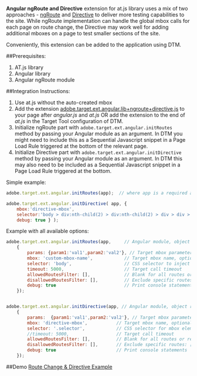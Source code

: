**Angular ngRoute and Directive** extension for at.js library uses a mix of two approaches - [ngRoute](Angular-ngRoute) and [Directive](Angular-Directive) to deliver more testing capabilities to the site. While ngRoute implementation can handle the global mbox calls for each page on route change, the Directive may work well for adding additional mboxes on a page to test smaller sections of the site.

Conveniently, this extension can be added to the application using DTM.

##Prerequisites: 
  1. AT.js library
  1. Angular library 
  1. Angular ngRoute module 

##Integration Instructions:
  1. Use at.js without the auto-created mbox
  1. Add the extension [adobe.target.ext.angular.lib+ngroute+directive.js](https://github.com/Adobe-Marketing-Cloud/target-atjs-extensions/blob/master/src/angular/adobe.target.ext.angular.lib%2Bngroute%2Bdirective.js) to your page after _angular.js_ and _at.js_ OR add the extension to the end of _at.js_ in the Target Tool configuration of DTM.
  1. Initialize ngRoute part with `adobe.target.ext.angular.initRoutes` method by passing your Angular module as an argument. In DTM you might need to include this as a Sequential Javascript snippet in a Page Load Rule triggered at the bottom of the relevant page. 
  1. Initialize Directive part with `adobe.target.ext.angular.initDirective` method by passing your Angular module as an argument. In DTM this may also need to be included as a Sequential Javascript snippet in a Page Load Rule triggered at the bottom. 

Simple example:
``` javascript
adobe.target.ext.angular.initRoutes(app);  // where app is a required argument, reference to an Angular module, can be object or string name

adobe.target.ext.angular.initDirective( app, {
    mbox:'directive-mbox',
    selector:'body > div:nth-child(2) > div:nth-child(2) > div > div > div:nth-child(2)',
    debug: true } );

```

Example with all available options:
``` javascript
adobe.target.ext.angular.initRoutes(app,     // Angular module, object reference or string, required 
    {
        params: {param1:'val1',param2:'val2'}, // Target mbox parameters, optional
        mbox: 'custom-mbox-name',            // Target mbox name, optional
        selector: 'body',                    // CSS selector to inject Target content to, optional
        timeout: 5000,                       // Target call timeout
        allowedRoutesFilter: [],             // Blank for all routes or restrict to specific routes: ['/','/about','/item/:id']
        disallowedRoutesFilter: [],          // Exclude specific routes: ['/login','/privacy']
        debug: true                          // Print console statements
    });


adobe.target.ext.angular.initDirective(app, // Angular module, object reference or string, required 
    {
        params:  {param1:'val1',param2:'val2'}, // Target mbox parameters, optional
        mbox: 'directive-mbox',           // Target mbox name, optional
        selector: '.selector',            // CSS selector for mbox element, optional
        //timeout: 5000,                  // Target call timeout
        allowedRoutesFilter: [],          // Blank for all routes or restrict to specific routes: ['/','/about','/item/:id']
        disallowedRoutesFilter: [],       // Exclude specific routes: ['/login','/privacy']
        debug: true                       // Print console statements
    });
```  

##Demo 
[Route Change & Directive Example](http://adobe-marketing-cloud.github.io/target-sdk-libraries/demos/examples/angular-dtm-ngroute-directive/index.html)